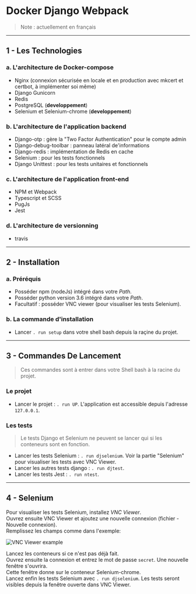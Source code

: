 # Docker Django Webpack

>Note : actuellement en français  

---

## 1 - Les Technologies

### a. L'architecture de Docker-compose
- Nginx (connexion sécurisée en locale et en production avec mkcert et certbot, à implémenter soi même)
- Django Gunicorn
- Redis
- PostgreSQL (**developpement**)
- Selenium et Selenium-chrome (**developpement**)

### b. L'architecture de l'application backend

- Django-otp : gère la "Two Factor Authentication" pour le compte admin
- Django-debug-toolbar : panneau latéral de'informations
- Django-redis : implémentation de Redis en cache
- Selenium : pour les tests fonctionnels
- Django Unittest : pour les tests unitaires et fonctionnels

### c. L'architecture de l'application front-end

- NPM et Webpack
- Typescript et SCSS
- PugJs
- Jest

<!-- - Bulma (framework SASS) -->

### d. L'architecture de versionning

<!-- - OVH UX Flow (workflow) -->

- travis

---

## 2 - Installation

### a. Préréquis

- Posséder npm (nodeJs) intégré dans votre *Path*.
- Posséder python version 3.6 intégré dans votre *Path*.
- Facultatif : posséder VNC viewer (pour visualiser les tests Selenium).

### b. La commande d'installation

- Lancer `. run setup` dans votre shell bash depuis la raçine du projet.

---

## 3 - Commandes De Lancement

>Ces commandes sont à entrer dans votre Shell bash à la racine du projet.

### Le projet

- Lancer le projet : `. run UP`. L'application est accessible depuis l'adresse `127.0.0.1`.

### Les tests

> Le tests Django et Selenium ne peuvent se lancer qui si les conteneurs sont en fonction.

- Lancer les tests Selenium : `. run djselenium`. Voir la partie "Selenium" pour visualiser les tests avec VNC Viewer.
- Lancer les autres tests django : `. run djtest`.
- Lancer les tests Jest : `. run ntest`.

---

## 4 - Selenium

Pour visualiser les tests Selenium, installez *VNC Viewer*.  
Ouvrez ensuite VNC Viewer et ajoutez une nouvelle connexion (fichier - Nouvelle connexion).  
Remplissez les champs comme dans l'exemple:  
  
![VNC Viewer example](https://i.imgur.com/9Y9DPkn.png)
  
Lancez les conteneurs si ce n'est pas déjà fait.  
Ouvrez ensuite la connexion et entrez le mot de passe `secret`. Une nouvelle fenêtre s'ouvrira.  
Cette fenêtre donne sur le conteneur Selenium-chrome.  
Lancez enfin les tests Selenium avec `. run djselenium`. Les tests seront visibles depuis la fenêtre ouverte dans VNC Viewer.  